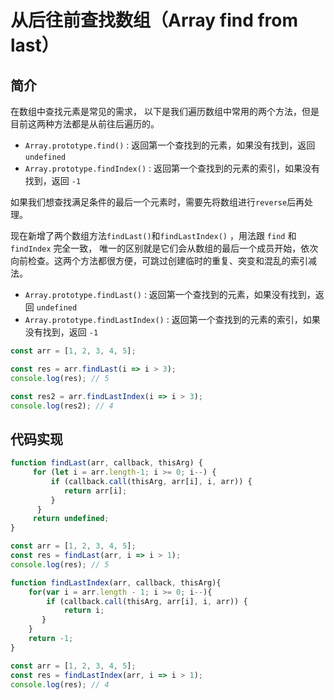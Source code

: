 # 从后往前查找数组（Array find from last）

## 简介

在数组中查找元素是常见的需求， 以下是我们遍历数组中常用的两个方法，但是目前这两种方法都是从前往后遍历的。

- `Array.prototype.find()` : 返回第一个查找到的元素，如果没有找到，返回 `undefined`
- `Array.prototype.findIndex()` : 返回第一个查找到的元素的索引，如果没有找到，返回 `-1`

如果我们想查找满足条件的最后一个元素时，需要先将数组进行`reverse`后再处理。

现在新增了两个数组方法`findLast()`和`findLastIndex()` ，用法跟 `find` 和 `findIndex` 完全一致，
唯一的区别就是它们会从数组的最后一个成员开始，依次向前检查。这两个方法都很方便，可跳过创建临时的重复、突变和混乱的索引减法。

- `Array.prototype.findLast()` : 返回第一个查找到的元素，如果没有找到，返回 `undefined`
- `Array.prototype.findLastIndex()` : 返回第一个查找到的元素的索引，如果没有找到，返回 `-1`


```javascript
const arr = [1, 2, 3, 4, 5];

const res = arr.findLast(i => i > 3);
console.log(res); // 5

const res2 = arr.findLastIndex(i => i > 3);
console.log(res2); // 4

```

## 代码实现

```javascript
function findLast(arr, callback, thisArg) {
     for (let i = arr.length-1; i >= 0; i--) {
         if (callback.call(thisArg, arr[i], i, arr)) {
            return arr[i];
         }
      }
     return undefined;
}

const arr = [1, 2, 3, 4, 5];
const res = findLast(arr, i => i > 1);
console.log(res); // 5

```

```javascript
function findLastIndex(arr, callback, thisArg){
    for(var i = arr.length - 1; i >= 0; i--){
        if (callback.call(thisArg, arr[i], i, arr)) {
            return i;
       }
    }
    return -1;
}

const arr = [1, 2, 3, 4, 5];
const res = findLastIndex(arr, i => i > 1);
console.log(res); // 4

```
